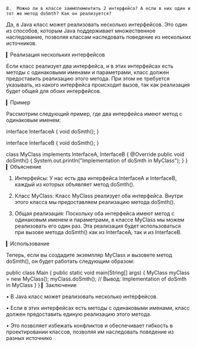     8.	Можно ли в классе заимплементить 2 интерфейса? А если в них один и тот же метод doSmth? Как он реализуется?

Да, в Java класс может реализовать несколько интерфейсов. Это один из способов, которым Java поддерживает множественное наследование, позволяя классам наследовать поведение из нескольких источников.

▎Реализация нескольких интерфейсов

Если класс реализует два интерфейса, и в этих интерфейсах есть методы с одинаковыми именами и параметрами, класс должен предоставить реализацию этого метода. При этом не требуется указывать, из какого интерфейса происходит вызов, так как реализация будет общей для обоих интерфейсов.

▎Пример

Рассмотрим следующий пример, где два интерфейса имеют метод с одинаковым именем:

interface InterfaceA {
void doSmth();
}

interface InterfaceB {
void doSmth();
}

class MyClass implements InterfaceA, InterfaceB {
@Override
public void doSmth() {
System.out.println("Implementation of doSmth in MyClass");
}
}
▎Объяснение

1. Интерфейсы: У нас есть два интерфейса InterfaceA и InterfaceB, каждый из которых объявляет метод doSmth().


2. Класс MyClass: Класс MyClass реализует оба интерфейса. Внутри этого класса мы предоставляем реализацию метода doSmth().

3. Общая реализация: Поскольку оба интерфейса имеют метод с одинаковым именем и параметрами, в классе MyClass мы можем реализовать его один раз. Эта реализация будет использоваться при вызове метода doSmth() как из InterfaceA, так и из InterfaceB.

▎Использование

Теперь, если вы создадите экземпляр MyClass и вызовете метод doSmth(), он будет работать следующим образом:

public class Main {
public static void main(String[] args) {
MyClass myClass = new MyClass();
myClass.doSmth(); // Вывод: Implementation of doSmth in MyClass
}
}
▎Заключение

• В Java класс может реализовать несколько интерфейсов.

• Если в этих интерфейсах есть методы с одинаковыми именами, класс должен предоставить единую реализацию этого метода.

• Это позволяет избежать конфликтов и обеспечивает гибкость в проектировании классов, позволяя им наследовать поведение из разных источнико
